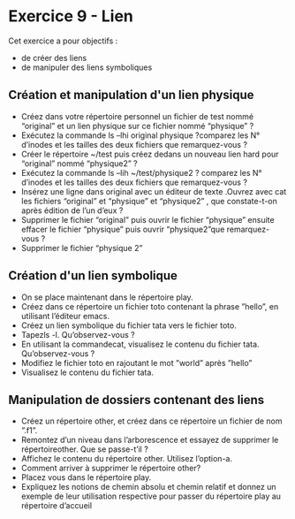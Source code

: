 # Exercice 9 - Lien 

Cet exercice a pour objectifs : 
* de créer des liens 
* de manipuler des liens symboliques

## Création et manipulation d'un lien physique
* Créez dans votre répertoire personnel un fichier de test nommé “original” et un lien physique sur ce fichier nommé “physique” ?
* Exécutez la commande ls –lhi original physique ?comparez les N° d’inodes et les tailles des deux fichiers que remarquez-vous ?
* Créer le répertoire ~/test puis créez dedans un nouveau lien hard pour “original” nommé “physique2” ?
* Exécutez la commande ls –lih ~/test/physique2 ? comparez les N° d’inodes et les tailles des deux fichiers que remarquez-vous ?
* Insérez une ligne dans original avec un éditeur de texte .Ouvrez avec cat les fichiers “original” et “physique” et “physique2” , que constate-t-on après édition de l’un d’eux ?
* Supprimer le fichier “original” puis ouvrir le fichier “physique” ensuite effacer le fichier “physique” puis ouvrir “physique2”que remarquez-vous ?
* Supprimer le fichier “physique 2”

## Création d'un lien symbolique

* On se place maintenant dans le répertoire play.
* Créez dans ce répertoire un fichier toto contenant la phrase ”hello”, en utilisant l’éditeur emacs.
* Créez un lien symbolique du fichier tata vers le fichier toto.
* Tapezls -l. Qu’observez-vous ?
* En utilisant la commandecat, visualisez le contenu du fichier tata. Qu’observez-vous ?
* Modifiez le fichier toto en rajoutant le mot ”world” après ”hello”
* Visualisez le contenu du fichier tata.


## Manipulation de dossiers contenant des liens
* Créez un répertoire other, et créez dans ce répertoire un fichier de nom ”.f1”.
* Remontez d’un niveau dans l’arborescence et essayez de supprimer le répertoireother. Que se passe-t’il ?
* Affichez le contenu du répertoire other. Utilisez l’option-a.
* Comment arriver à supprimer le répertoire other?
* Placez vous dans le répertoire play.
* Expliquez les notions de chemin absolu et chemin relatif et donnez un exemple de leur utilisation respective pour passer du répertoire play au répertoire d’accueil